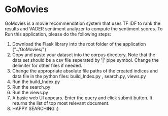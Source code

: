 # GoMovies
GoMovies is a movie recommendation system that uses TF IDF to rank the results and VADER sentiment analyzer to compute the sentiment scores.
To Run this application, please do the following steps:
1) Download the Flask library into the root folder of the application ("../GoMovies/")
2) Copy and paste your dataset into the corpus directory. Note that the data set should be a csv file seperated by '|' pipe symbol. Change the delimiter for other files if needed.
3) Change the appropriate absolute file paths of the created indices and data file in the python files: build_Index.py , search.py, views.py 
4) Run the build_Index.py
5) Run the search.py
6) Run the views.py
7) A basic web UI appears. Enter the query and click submit button. It returns the list of top most relevant document.
8) HAPPY SEARCHING :)
